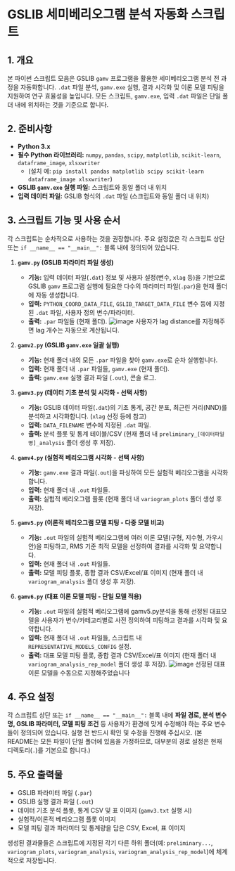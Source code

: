 # GSLIB 세미베리오그램 분석 자동화 스크립트

## 1. 개요

본 파이썬 스크립트 모음은 GSLIB `gamv` 프로그램을 활용한 세미베리오그램 분석 전 과정을 자동화합니다. `.dat` 파일 분석, `gamv.exe` 실행, 결과 시각화 및 이론 모델 피팅을 지원하여 연구 효율성을 높입니다. 모든 스크립트, `gamv.exe`, 입력 `.dat` 파일은 단일 폴더 내에 위치하는 것을 기준으로 합니다.

## 2. 준비사항

* **Python 3.x**
* **필수 Python 라이브러리:** `numpy`, `pandas`, `scipy`, `matplotlib`, `scikit-learn`, `dataframe_image`, `xlsxwriter`
    * (설치 예: `pip install pandas matplotlib scipy scikit-learn dataframe_image xlsxwriter`)
* **GSLIB `gamv.exe` 실행 파일:** 스크립트와 동일 폴더 내 위치
* **입력 데이터 파일:** GSLIB 형식의 `.dat` 파일 (스크립트와 동일 폴더 내 위치)

## 3. 스크립트 기능 및 사용 순서

각 스크립트는 순차적으로 사용하는 것을 권장합니다. 주요 설정값은 각 스크립트 상단 또는 `if __name__ == "__main__":` 블록 내에 정의되어 있습니다.

1.  **`gamv.py` (GSLIB 파라미터 파일 생성)**
    * **기능:** 입력 데이터 파일(`.dat`) 정보 및 사용자 설정(변수, `xlag` 등)을 기반으로 GSLIB `gamv` 프로그램 실행에 필요한 다수의 파라미터 파일(`.par`)을 현재 폴더에 자동 생성합니다.
    * **입력:** `PYTHON_COORD_DATA_FILE`, `GSLIB_TARGET_DATA_FILE` 변수 등에 지정된 `.dat` 파일, 사용자 정의 변수/파라미터.
    * **출력:** `.par` 파일들 (현재 폴더).
![image](https://github.com/user-attachments/assets/e976c9e5-9a76-427a-bef3-512131ef836c)
   사용자가 lag distance를 지정해주면 lag 개수는 자동으로 계산됩니다.
2.  **`gamv2.py` (GSLIB `gamv.exe` 일괄 실행)**
    * **기능:** 현재 폴더 내의 모든 `.par` 파일을 찾아 `gamv.exe`로 순차 실행합니다.
    * **입력:** 현재 폴더 내 `.par` 파일들, `gamv.exe` (현재 폴더).
    * **출력:** `gamv.exe` 실행 결과 파일 (`.out`), 콘솔 로그.

3.  **`gamv3.py` (데이터 기초 분석 및 시각화 - 선택 사항)**
    * **기능:** GSLIB 데이터 파일(`.dat`)의 기초 통계, 공간 분포, 최근린 거리(NND)를 분석하고 시각화합니다. (`xlag` 선정 등에 참고)
    * **입력:** `DATA_FILENAME` 변수에 지정된 `.dat` 파일.
    * **출력:** 분석 플롯 및 통계 테이블/CSV (현재 폴더 내 `preliminary_[데이터파일명]_analysis` 폴더 생성 후 저장).

4.  **`gamv4.py` (실험적 베리오그램 시각화 - 선택 사항)**
    * **기능:** `gamv.exe` 결과 파일(`.out`)을 파싱하여 모든 실험적 베리오그램을 시각화합니다.
    * **입력:** 현재 폴더 내 `.out` 파일들.
    * **출력:** 실험적 베리오그램 플롯 (현재 폴더 내 `variogram_plots` 폴더 생성 후 저장).

5.  **`gamv5.py` (이론적 베리오그램 모델 피팅 - 다중 모델 비교)**
    * **기능:** `.out` 파일의 실험적 베리오그램에 여러 이론 모델(구형, 지수형, 가우시안)을 피팅하고, RMS 기준 최적 모델을 선정하여 결과를 시각화 및 요약합니다.
    * **입력:** 현재 폴더 내 `.out` 파일들.
    * **출력:** 모델 피팅 플롯, 종합 결과 CSV/Excel/표 이미지 (현재 폴더 내 `variogram_analysis` 폴더 생성 후 저장).

6.  **`gamv6.py` (대표 이론 모델 피팅 - 단일 모델 적용)**
    * **기능:** `.out` 파일의 실험적 베리오그램에 gamv5.py분석을 통해 선정된 대표모델을 사용자가 변수/카테고리별로 사전 정의하여 피팅하고 결과를 시각화 및 요약합니다.
    * **입력:** 현재 폴더 내 `.out` 파일들, 스크립트 내 `REPRESENTATIVE_MODELS_CONFIG` 설정.
    * **출력:** 대표 모델 피팅 플롯, 종합 결과 CSV/Excel/표 이미지 (현재 폴더 내 `variogram_analysis_rep_model` 폴더 생성 후 저장).
![image](https://github.com/user-attachments/assets/f13ba2dc-8365-405c-9f20-4b99f1a264af)
    선정된 대표 이론 모델을 수동으로 지정해주었습니다
## 4. 주요 설정

각 스크립트 상단 또는 `if __name__ == "__main__":` 블록 내에 **파일 경로, 분석 변수명, GSLIB 파라미터, 모델 피팅 조건** 등 사용자가 환경에 맞게 수정해야 하는 주요 변수들이 정의되어 있습니다. 실행 전 반드시 확인 및 수정을 진행해 주십시오. (본 README는 모든 파일이 단일 폴더에 있음을 가정하므로, 대부분의 경로 설정은 현재 디렉토리(`.`)를 기본으로 합니다.)

## 5. 주요 출력물

* GSLIB 파라미터 파일 (`.par`)
* GSLIB 실행 결과 파일 (`.out`)
* 데이터 기초 분석 플롯, 통계 CSV 및 표 이미지 (`gamv3.txt` 실행 시)
* 실험적/이론적 베리오그램 플롯 이미지
* 모델 피팅 결과 파라미터 및 통계량을 담은 CSV, Excel, 표 이미지

생성된 결과물들은 스크립트에 지정된 각기 다른 하위 폴더(예: `preliminary...`, `variogram_plots`, `variogram_analysis`, `variogram_analysis_rep_model`)에 체계적으로 저장됩니다.
